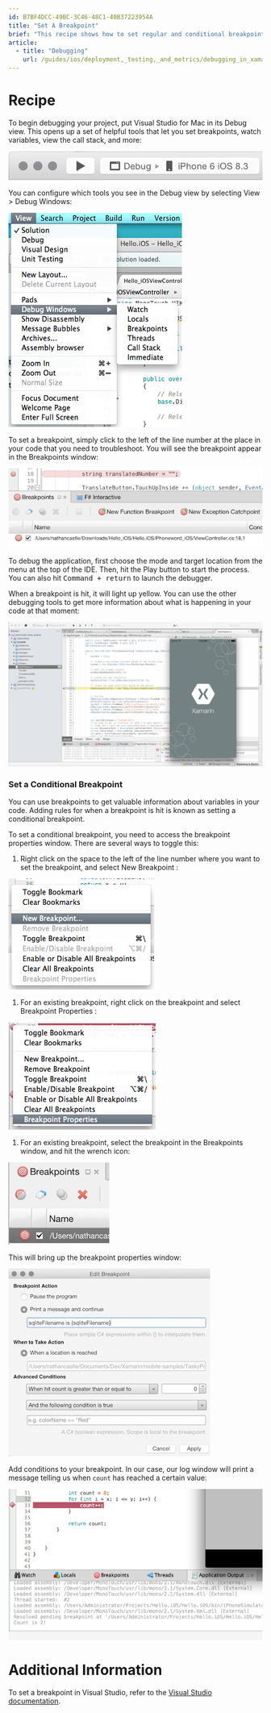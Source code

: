 ```yaml
---
id: B7BF4DCC-49BC-3C46-48C1-40B37223954A
title: "Set A Breakpoint"
brief: "This recipe shows how to set regular and conditional breakpoints."
article:
  - title: "Debugging" 
    url: /guides/ios/deployment,_testing,_and_metrics/debugging_in_xamarin_ios
---
```


<a name="Recipe" class="injected"></a>


# Recipe

To begin debugging your project, put Visual Studio for Mac in its Debug view. This
opens up a set of helpful tools that let you set breakpoints, watch variables,
view the call stack, and more:

 [ ![](Images/breakpoint_00.png)](Images/breakpoint_00.png)

You can configure which tools you see in the Debug
view by selecting <span class="UIItem">View > Debug Windows</span>:

 [ ![](Images/breakpoint_01.png)](Images/breakpoint_01.png)

To set a breakpoint, simply click to the left of the line number at the
place in your code that you need to troubleshoot. You will see the breakpoint appear in the <span class="UIItem">Breakpoints</span> window:

 [ ![](Images/breakpoint_03.png)](Images/breakpoint_03.png)

To debug the application, first choose the mode and target location from
the menu at the top of the IDE. Then, hit the Play button to start the
process. You can also hit <kbd>Command + return</kbd> to launch the
debugger.

When a breakpoint is hit, it will light up yellow. You can use the
other debugging tools to get more information about what is happening in your
code at that moment:

 [ ![](Images/breakpoint_04.png)](Images/breakpoint_04.png)

 <a name="Set_a_Conditional_Breakpoint" class="injected"></a>


### Set a Conditional Breakpoint

You can use breakpoints to get valuable information about
variables in your code. Adding rules for when a breakpoint is hit is known as
setting a conditional breakpoint.

To set a conditional
breakpoint, you need to access the breakpoint properties window. There are
several ways to toggle this:

1.   Right click on the space to the left of the line number where you want to set the breakpoint, and select  <span class="uiitem">New Breakpoint</span> :

  [ ![](Images/breakpoint_05.png)](Images/breakpoint_05.png)


1.   For an existing breakpoint, right click on the breakpoint and select  <span class="UIItem">Breakpoint Properties</span> :

  [ ![](Images/breakpoint_06.png)](Images/breakpoint_06.png)


1.   For an existing breakpoint, select the breakpoint in the  <span class="UIItem">Breakpoints</span> window, and hit the wrench icon:

  [ ![](Images/breakpoint_02.png)](Images/breakpoint_02.png)




This will
bring up the breakpoint properties window:

 [ ![](Images/breakpoint_07.png)](Images/breakpoint_07.png)

Add conditions to your breakpoint. In our case, our log window will
print a message telling us when `count` has reached a certain value:

 [ ![](Images/ios_cond_02.png)](Images/ios_cond_02.png)



# Additional Information

To set a breakpoint in Visual Studio, refer to the [Visual Studio documentation](http://msdn.microsoft.com/en-us/library/ktf38f66%28v=vs.90%29.aspx).

